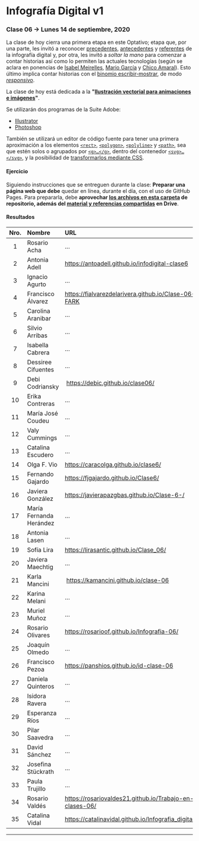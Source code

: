 # Infografía Digital v1

### Clase 06 → Lunes 14 de septiembre, 2020

La clase de hoy cierra una primera etapa en este Optativo; etapa que, por una parte, les invitó a reconocer [precedentes](https://github.com/profesorfaco/dno075-2020/tree/gh-pages/clase-01#clase-01--lunes-10-de-agosto-2020), [antecedentes](https://github.com/profesorfaco/dno075-2020/tree/gh-pages/clase-02#clase-02--lunes-17-de-agosto-2020) y [referentes](https://github.com/profesorfaco/dno075-2020/tree/gh-pages/clase-03#clase-03--lunes-24-de-agosto-2020) de la infografía digital y, por otra, les invitó a *soltar la mano* para comenzar a contar historias así como lo permiten las actuales tecnologías (según se aclara en ponencias de [Isabel Meirelles](https://youtu.be/Nb0HfCj1C7Q), [Mario García](https://youtu.be/iEB3oILm-qQ?t=1300) y [Chico Amaral](https://www.youtube.com/watch?v=lYi1_G8noq4)). Esto último implica contar historias con el [binomio escribir-mostrar](https://github.com/profesorfaco/dno075-2020/tree/gh-pages/clase-04#clase-04--lunes-31-de-agosto-2020), de modo [*responsivo*](https://github.com/profesorfaco/dno075-2020/tree/gh-pages/clase-05#clase-05--lunes-7-de-septiembre-2020).

La clase de hoy está dedicada a la **"[Ilustración vectorial para animaciones e imágenes](https://docs.google.com/presentation/d/1xGWR8jeZoTn-CGwg01FRPMHpPlGn8sG5Q1fyX_AqDZA/edit?usp=sharing)"**. 

Se utilizarán dos programas de la Suite Adobe: 

- [Illustrator](https://www.adobe.com/la/products/illustrator.html)
- [Photoshop](https://www.adobe.com/la/products/photoshop.html)

También se utilizará un editor de código fuente para tener una primera aproximación a los elementos [`<rect>`](https://developer.mozilla.org/es/docs/Web/SVG/Element/rect), [`<polygon>`](https://developer.mozilla.org/es/docs/Web/SVG/Element/polygon), [`<polyline>`](https://developer.mozilla.org/es/docs/Web/SVG/Element/polyline) y [`<path>`](https://developer.mozilla.org/es/docs/Web/SVG/Element/path), sea que estén solos o agrupados por [`<g>…</g>`](https://developer.mozilla.org/es/docs/Web/SVG/Element/g), dentro del contenedor [`<svg>…</svg>`](https://developer.mozilla.org/es/docs/Web/SVG/Element/svg), y la posibilidad de [transformarlos mediante CSS](https://css-tricks.com/transforms-on-svg-elements/).

#### Ejercicio

Siguiendo instrucciones que se entreguen durante la clase: **Preparar una página web que debe** quedar en línea, durante el día, con el uso de GitHub Pages. Para prepararla, debe **aprovechar [los archivos en esta carpeta](https://profesorfaco.github.io/dno075-2020/clase-06/) de repositorio, además del [material y referencias compartidas](https://drive.google.com/drive/folders/1imcvNBdvyyIN1vbfgtOQvKkLJyhUAiem?usp=sharing) en Drive**. 

#### Resultados

| Nro.  | Nombre | URL |
|:-----:|:-------|:--------|
| 1 | Rosario Acha | … |
| 2 | Antonia Adell | https://antoadell.github.io/infodigital-clase6 |
| 3 | Ignacio Agurto | … | 
| 4 | Francisco Álvarez | https://fialvarezdelarivera.github.io/Clase-06-FARK |
| 5 | Carolina Aranibar | … | 
| 6 | Silvio Arribas | … |
| 7 | Isabella Cabrera | … |
| 8 | Dessiree Cifuentes | … |
| 9 | Debi Codriansky | https://debic.github.io/clase06/ | 
| 10 | Erika Contreras | … |
| 11 | María José Coudeu | … |
| 12 | Valy Cummings | … |
| 13 | Catalina Escudero | … | 
| 14 | Olga F. Vio | https://caracolga.github.io/clase6/ |
| 15 | Fernando Gajardo | https://fjgajardo.github.io/Clase6/ |
| 16 | Javiera González | https://javierapazgbas.github.io/Clase-6-/ |
| 17 | María Fernanda Herández | … |
| 18 | Antonia Lasen | … |
| 19 | Sofía Lira | https://lirasantic.github.io/Clase_06/ |
| 20 | Javiera Maechtig | … |
| 21 | Karla Mancini | https://kamancini.github.io/clase-06 |
| 22 | Karina Melani | … |
| 23 | Muriel Muñoz | … |
| 24 | Rosario Olivares | https://rosarioof.github.io/Infografia-06/ |
| 25 | Joaquín Olmedo | … |
| 26 | Francisco Pezoa | https://panshios.github.io/id-clase-06 | 
| 27 | Daniela Quinteros | … |
| 28 | Isidora Ravera | … | 
| 29 | Esperanza Ríos | … | 
| 30 | Pilar Saavedra | … |
| 31 | David Sánchez | … |
| 32 | Josefina Stückrath | … |
| 33 | Paula Trujillo | … |
| 34 | Rosario Valdés | https://rosariovaldes21.github.io/Trabajo-en-clases-06/ |
| 35 | Catalina Vidal | https://catalinavidal.github.io/Infografia_digital_06/ |


- - - - - - - -
